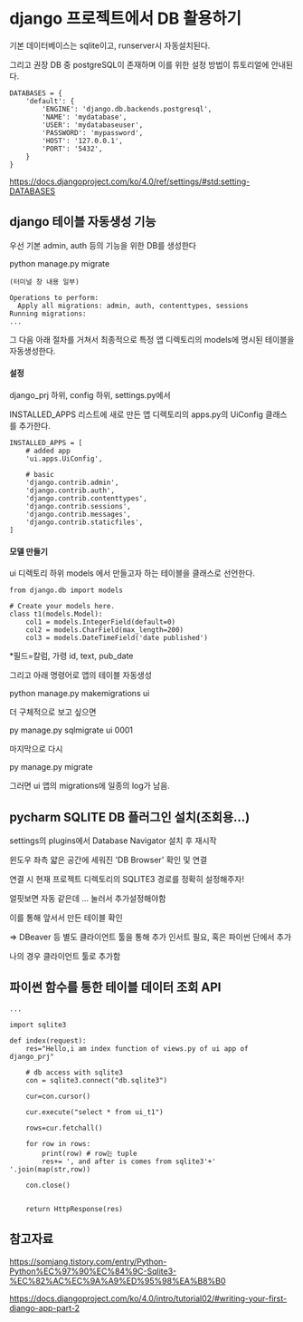 # django 프로젝트에서 DB 활용하기
기본 데이터베이스는 sqlite이고, runserver시 자동설치된다.

그리고 권장 DB 중 postgreSQL이 존재하며 이를 위한 설정 방법이 튜토리얼에 안내된다.

```
DATABASES = {
    'default': {
        'ENGINE': 'django.db.backends.postgresql',
        'NAME': 'mydatabase',
        'USER': 'mydatabaseuser',
        'PASSWORD': 'mypassword',
        'HOST': '127.0.0.1',
        'PORT': '5432',
    }
}
```

https://docs.djangoproject.com/ko/4.0/ref/settings/#std:setting-DATABASES


## django 테이블 자동생성 기능
우선 기본 admin, auth 등의 기능을 위한 DB를 생성한다

python manage.py migrate

```
(터미널 창 내용 일부)

Operations to perform:
  Apply all migrations: admin, auth, contenttypes, sessions
Running migrations:
...

```

그 다음 아래 절차를 거쳐서 최종적으로 특정 앱 디렉토리의 models에 명시된 테이블을 자동생성한다.

#### 설정

django_prj 하위, config 하위, settings.py에서

INSTALLED_APPS 리스트에 새로 만든 앱 디렉토리의 apps.py의 UiConfig 클래스를 추가한다.

```
INSTALLED_APPS = [
    # added app
    'ui.apps.UiConfig',
    
    # basic
    'django.contrib.admin',
    'django.contrib.auth',
    'django.contrib.contenttypes',
    'django.contrib.sessions',
    'django.contrib.messages',
    'django.contrib.staticfiles',
]
```

#### 모델 만들기

ui 디렉토리 하위 models 에서 만들고자 하는 테이블을 클래스로 선언한다.

```
from django.db import models

# Create your models here.
class t1(models.Model):
    col1 = models.IntegerField(default=0)
    col2 = models.CharField(max_length=200)
    col3 = models.DateTimeField('date published')

```

*필드=칼럼, 가령 id, text, pub_date

그리고 아래 명령어로 앱의 테이블 자동생성

python manage.py makemigrations ui


더 구체적으로 보고 싶으면

py manage.py sqlmigrate ui 0001


마지막으로 다시

py manage.py migrate

그러면 ui 앱의 migrations에 일종의 log가 남음.

## pycharm SQLITE DB 플러그인 설치(조회용...)
settings의 plugins에서 Database Navigator 설치 후 재시작

윈도우 좌측 얇은 공간에 세워진 'DB Browser' 확인 및 연결

연결 시 현재 프로젝트 디렉토리의 SQLITE3 경로를 정확히 설정해주자!

얼핏보면 자동 같은데 ... 눌러서 추가설정해야함

이를 통해 앞서서 만든 테이블 확인

=> DBeaver 등 별도 클라이언트 툴을 통해 추가 인서트 필요, 혹은 파이썬 단에서 추가

나의 경우 클라이언트 툴로 추가함

## 파이썬 함수를 통한 테이블 데이터 조회 API

```
...

import sqlite3

def index(request):
    res="Hello,i am index function of views.py of ui app of django_prj"

    # db access with sqlite3
    con = sqlite3.connect("db.sqlite3")

    cur=con.cursor()

    cur.execute("select * from ui_t1")

    rows=cur.fetchall()

    for row in rows:
        print(row) # row는 tuple
        res+= ', and after is comes from sqlite3'+' '.join(map(str,row))

    con.close()
	

    return HttpResponse(res)
```



## 참고자료
https://somjang.tistory.com/entry/Python-Python%EC%97%90%EC%84%9C-Sqlite3-%EC%82%AC%EC%9A%A9%ED%95%98%EA%B8%B0

https://docs.djangoproject.com/ko/4.0/intro/tutorial02/#writing-your-first-django-app-part-2